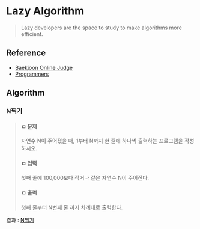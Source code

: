 # Lazy Algorithm

> Lazy developers are the space to study to make algorithms more efficient.

## Reference
- [Baekjoon Online Judge](https://www.acmicpc.net/)
- [Programmers](https://programmers.co.kr/learn/challenges)

## Algorithm

### N찍기

> #### ㅁ  문제<br>
> 자연수 N이 주어졌을 때, 1부터 N까지 한 줄에 하나씩 출력하는 프로그램을 작성하시오.<br>
> #### ㅁ 입력
> 첫째 줄에 100,000보다 작거나 같은 자연수 N이 주어진다.
> #### ㅁ 출력
> 첫째 줄부터 N번째 줄 까지 차례대로 출력한다.

결과 : [N찍기](https://github.com/92pino/Lazy_algorithm/blob/master/Algo2741.playground/Contents.swift)
